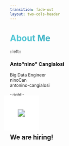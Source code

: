```yaml
---
transition: fade-out
layout: two-cols-header
---
```


# About Me

::left::

<h3>
  <span class="blue">Anto"nino" Cangialosi</span>
</h3>
<span>Big Data Engineer</span>

<br>
<logos-git /> ninoCan
<logos-github-icon />
<!-- <logos-gitlab /> -->
<br>
<logos-linkedin /> antonino-cangialosi


::right::

<img class="rounded" style="background: #fff; transform: scale(1.5); padding: 30px" src="https://www.agilelab.it/hubfs/logo-agilelab.png">

<h2 ml-15 mt-15><span>We are hiring!</span></h2>


<style>
  h1 {
  background-color:  linear-gradient(180deg, #271817 0%, #27181700 100%);
  background-image: linear-gradient(45deg, #4EC5D4 10%, #146b8c 90%);
  background-size: 100%;
  -webkit-background-clip: text;
  -moz-background-clip: text;
  -webkit-text-fill-color: transparent;
  -moz-text-fill-color: transparent;
}
</style>